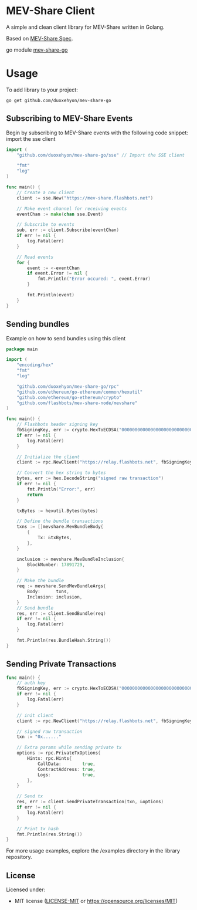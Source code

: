 # MEV-Share Client

A simple and clean client library for MEV-Share written in Golang.

Based on [MEV-Share Spec](https://github.com/flashbots/mev-share).

go module [mev-share-go](https://pkg.go.dev/github.com/duoxehyon/mev-share-go)

# Usage

To add library to your project:

``go get github.com/duoxehyon/mev-share-go``

## Subscribing to MEV-Share Events

Begin by subscribing to MEV-Share events with the following code snippet:
import the sse client
```go
import (
	"github.com/duoxehyon/mev-share-go/sse" // Import the SSE client

	"fmt"
	"log"
)

func main() {
	// Create a new client
	client := sse.New("https://mev-share.flashbots.net")

	// Make event channel for receiving events
	eventChan := make(chan sse.Event)

	// Subscribe to events
	sub, err := client.Subscribe(eventChan)
	if err != nil {
		log.Fatal(err)
	}

	// Read events
	for {
		event := <-eventChan
		if event.Error != nil {
			fmt.Println("Error occured: ", event.Error)
		}

		fmt.Println(event)
	}
}

```

## Sending bundles 

Example on how to send bundles using this client

```go
package main

import (
	"encoding/hex"
	"fmt"
	"log"

	"github.com/duoxehyon/mev-share-go/rpc"
	"github.com/ethereum/go-ethereum/common/hexutil"
	"github.com/ethereum/go-ethereum/crypto"
	"github.com/flashbots/mev-share-node/mevshare"
)

func main() {
	// Flashbots header signing key
	fbSigningKey, err := crypto.HexToECDSA("0000000000000000000000000000000000000000000000000000000000000001")
	if err != nil {
		log.Fatal(err)
	}

	// Initialize the client
	client := rpc.NewClient("https://relay.flashbots.net", fbSigningKey)

	// Convert the hex string to bytes
	bytes, err := hex.DecodeString("signed raw transaction")
	if err != nil {
		fmt.Println("Error:", err)
		return
	}

	txBytes := hexutil.Bytes(bytes)

	// Define the bundle transactions
	txns := []mevshare.MevBundleBody{
		{
			Tx: &txBytes,
		},
	}

	inclusion := mevshare.MevBundleInclusion{
		BlockNumber: 17891729,
	}

	// Make the bundle
	req := mevshare.SendMevBundleArgs{
		Body:      txns,
		Inclusion: inclusion,
	}
	// Send bundle
	res, err := client.SendBundle(req)
	if err != nil {
		log.Fatal(err)
	}

	fmt.Println(res.BundleHash.String())
}

```

## Sending Private Transactions

```go
func main() {
	// auth key
	fbSigningKey, err := crypto.HexToECDSA("0000000000000000000000000000000000000000000000000000000000000001")
	if err != nil {
		log.Fatal(err)
	}

	// init client
	client := rpc.NewClient("https://relay.flashbots.net", fbSigningKey)

	// signed raw transaction
	txn := "0x......" 

	// Extra params while sending private tx 
	options := rpc.PrivateTxOptions{
		Hints: rpc.Hints{
			CallData:        true,
			ContractAddress: true,
			Logs:            true,
		},
	}

	// Send tx
	res, err := client.SendPrivateTransaction(txn, &options)
	if err != nil {
		log.Fatal(err)
	}

	// Print tx hash
	fmt.Println(res.String())
}
```

For more usage examples, explore the /examples directory in the library repository.

## License

Licensed under:

* MIT license ([LICENSE-MIT](LICENSE) or
  https://opensource.org/licenses/MIT)

